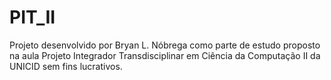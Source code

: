 # PIT_II
Projeto desenvolvido por Bryan L. Nóbrega como parte de estudo proposto na aula Projeto Integrador Transdisciplinar em Ciência da Computação II da UNICID sem fins lucrativos.
